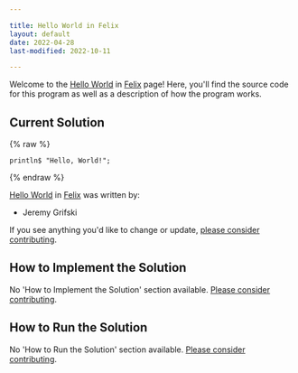 ```yaml
---

title: Hello World in Felix
layout: default
date: 2022-04-28
last-modified: 2022-10-11

---
```


Welcome to the [Hello World](https://sampleprograms.io/projects/hello-world) in [Felix](https://sampleprograms.io/languages/felix) page! Here, you'll find the source code for this program as well as a description of how the program works.

## Current Solution

{% raw %}

```felix
println$ "Hello, World!";
```

{% endraw %}

[Hello World](https://sampleprograms.io/projects/hello-world) in [Felix](https://sampleprograms.io/languages/felix) was written by:

- Jeremy Grifski

If you see anything you'd like to change or update, [please consider contributing](https://github.com/TheRenegadeCoder/sample-programs).

## How to Implement the Solution

No 'How to Implement the Solution' section available. [Please consider contributing](https://github.com/TheRenegadeCoder/sample-programs-website).

## How to Run the Solution

No 'How to Run the Solution' section available. [Please consider contributing](https://github.com/TheRenegadeCoder/sample-programs-website).